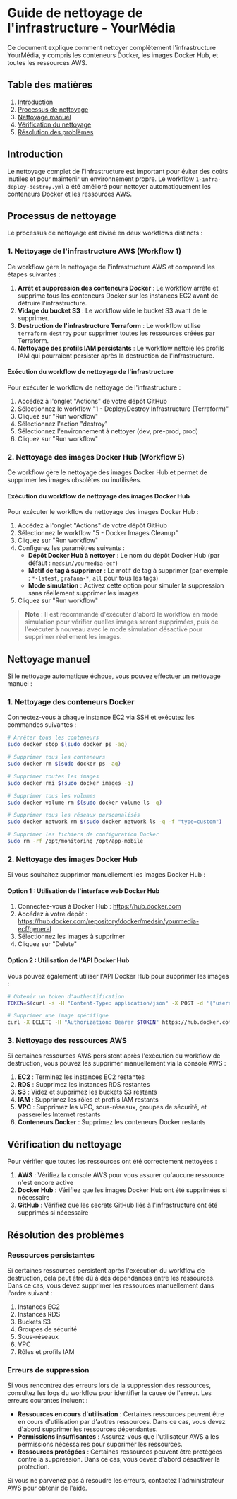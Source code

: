 # Guide de nettoyage de l'infrastructure - YourMédia

Ce document explique comment nettoyer complètement l'infrastructure YourMédia, y compris les conteneurs Docker, les images Docker Hub, et toutes les ressources AWS.

## Table des matières

1. [Introduction](#introduction)
2. [Processus de nettoyage](#processus-de-nettoyage)
3. [Nettoyage manuel](#nettoyage-manuel)
4. [Vérification du nettoyage](#vérification-du-nettoyage)
5. [Résolution des problèmes](#résolution-des-problèmes)

## Introduction

Le nettoyage complet de l'infrastructure est important pour éviter des coûts inutiles et pour maintenir un environnement propre. Le workflow `1-infra-deploy-destroy.yml` a été amélioré pour nettoyer automatiquement les conteneurs Docker et les ressources AWS.

## Processus de nettoyage

Le processus de nettoyage est divisé en deux workflows distincts :

### 1. Nettoyage de l'infrastructure AWS (Workflow 1)

Ce workflow gère le nettoyage de l'infrastructure AWS et comprend les étapes suivantes :

1. **Arrêt et suppression des conteneurs Docker** : Le workflow arrête et supprime tous les conteneurs Docker sur les instances EC2 avant de détruire l'infrastructure.
2. **Vidage du bucket S3** : Le workflow vide le bucket S3 avant de le supprimer.
3. **Destruction de l'infrastructure Terraform** : Le workflow utilise `terraform destroy` pour supprimer toutes les ressources créées par Terraform.
4. **Nettoyage des profils IAM persistants** : Le workflow nettoie les profils IAM qui pourraient persister après la destruction de l'infrastructure.

#### Exécution du workflow de nettoyage de l'infrastructure

Pour exécuter le workflow de nettoyage de l'infrastructure :

1. Accédez à l'onglet "Actions" de votre dépôt GitHub
2. Sélectionnez le workflow "1 - Deploy/Destroy Infrastructure (Terraform)"
3. Cliquez sur "Run workflow"
4. Sélectionnez l'action "destroy"
5. Sélectionnez l'environnement à nettoyer (dev, pre-prod, prod)
6. Cliquez sur "Run workflow"

### 2. Nettoyage des images Docker Hub (Workflow 5)

Ce workflow gère le nettoyage des images Docker Hub et permet de supprimer les images obsolètes ou inutilisées.

#### Exécution du workflow de nettoyage des images Docker Hub

Pour exécuter le workflow de nettoyage des images Docker Hub :

1. Accédez à l'onglet "Actions" de votre dépôt GitHub
2. Sélectionnez le workflow "5 - Docker Images Cleanup"
3. Cliquez sur "Run workflow"
4. Configurez les paramètres suivants :
   - **Dépôt Docker Hub à nettoyer** : Le nom du dépôt Docker Hub (par défaut : `medsin/yourmedia-ecf`)
   - **Motif de tag à supprimer** : Le motif de tag à supprimer (par exemple : `*-latest`, `grafana-*`, `all` pour tous les tags)
   - **Mode simulation** : Activez cette option pour simuler la suppression sans réellement supprimer les images
5. Cliquez sur "Run workflow"

> **Note** : Il est recommandé d'exécuter d'abord le workflow en mode simulation pour vérifier quelles images seront supprimées, puis de l'exécuter à nouveau avec le mode simulation désactivé pour supprimer réellement les images.

## Nettoyage manuel

Si le nettoyage automatique échoue, vous pouvez effectuer un nettoyage manuel :

### 1. Nettoyage des conteneurs Docker

Connectez-vous à chaque instance EC2 via SSH et exécutez les commandes suivantes :

```bash
# Arrêter tous les conteneurs
sudo docker stop $(sudo docker ps -aq)

# Supprimer tous les conteneurs
sudo docker rm $(sudo docker ps -aq)

# Supprimer toutes les images
sudo docker rmi $(sudo docker images -q)

# Supprimer tous les volumes
sudo docker volume rm $(sudo docker volume ls -q)

# Supprimer tous les réseaux personnalisés
sudo docker network rm $(sudo docker network ls -q -f "type=custom")

# Supprimer les fichiers de configuration Docker
sudo rm -rf /opt/monitoring /opt/app-mobile
```

### 2. Nettoyage des images Docker Hub

Si vous souhaitez supprimer manuellement les images Docker Hub :

#### Option 1 : Utilisation de l'interface web Docker Hub

1. Connectez-vous à Docker Hub : https://hub.docker.com
2. Accédez à votre dépôt : https://hub.docker.com/repository/docker/medsin/yourmedia-ecf/general
3. Sélectionnez les images à supprimer
4. Cliquez sur "Delete"

#### Option 2 : Utilisation de l'API Docker Hub

Vous pouvez également utiliser l'API Docker Hub pour supprimer les images :

```bash
# Obtenir un token d'authentification
TOKEN=$(curl -s -H "Content-Type: application/json" -X POST -d '{"username": "votre_username", "password": "votre_token"}' https://hub.docker.com/v2/users/login/ | jq -r .token)

# Supprimer une image spécifique
curl -X DELETE -H "Authorization: Bearer $TOKEN" https://hub.docker.com/v2/repositories/medsin/yourmedia-ecf/tags/nom_du_tag/
```

### 3. Nettoyage des ressources AWS

Si certaines ressources AWS persistent après l'exécution du workflow de destruction, vous pouvez les supprimer manuellement via la console AWS :

1. **EC2** : Terminez les instances EC2 restantes
2. **RDS** : Supprimez les instances RDS restantes
3. **S3** : Videz et supprimez les buckets S3 restants
4. **IAM** : Supprimez les rôles et profils IAM restants
5. **VPC** : Supprimez les VPC, sous-réseaux, groupes de sécurité, et passerelles Internet restants
6. **Conteneurs Docker** : Supprimez les conteneurs Docker restants

## Vérification du nettoyage

Pour vérifier que toutes les ressources ont été correctement nettoyées :

1. **AWS** : Vérifiez la console AWS pour vous assurer qu'aucune ressource n'est encore active
2. **Docker Hub** : Vérifiez que les images Docker Hub ont été supprimées si nécessaire
3. **GitHub** : Vérifiez que les secrets GitHub liés à l'infrastructure ont été supprimés si nécessaire

## Résolution des problèmes

### Ressources persistantes

Si certaines ressources persistent après l'exécution du workflow de destruction, cela peut être dû à des dépendances entre les ressources. Dans ce cas, vous devez supprimer les ressources manuellement dans l'ordre suivant :

1. Instances EC2
2. Instances RDS
3. Buckets S3
4. Groupes de sécurité
5. Sous-réseaux
6. VPC
7. Rôles et profils IAM

### Erreurs de suppression

Si vous rencontrez des erreurs lors de la suppression des ressources, consultez les logs du workflow pour identifier la cause de l'erreur. Les erreurs courantes incluent :

- **Ressources en cours d'utilisation** : Certaines ressources peuvent être en cours d'utilisation par d'autres ressources. Dans ce cas, vous devez d'abord supprimer les ressources dépendantes.
- **Permissions insuffisantes** : Assurez-vous que l'utilisateur AWS a les permissions nécessaires pour supprimer les ressources.
- **Ressources protégées** : Certaines ressources peuvent être protégées contre la suppression. Dans ce cas, vous devez d'abord désactiver la protection.

Si vous ne parvenez pas à résoudre les erreurs, contactez l'administrateur AWS pour obtenir de l'aide.
